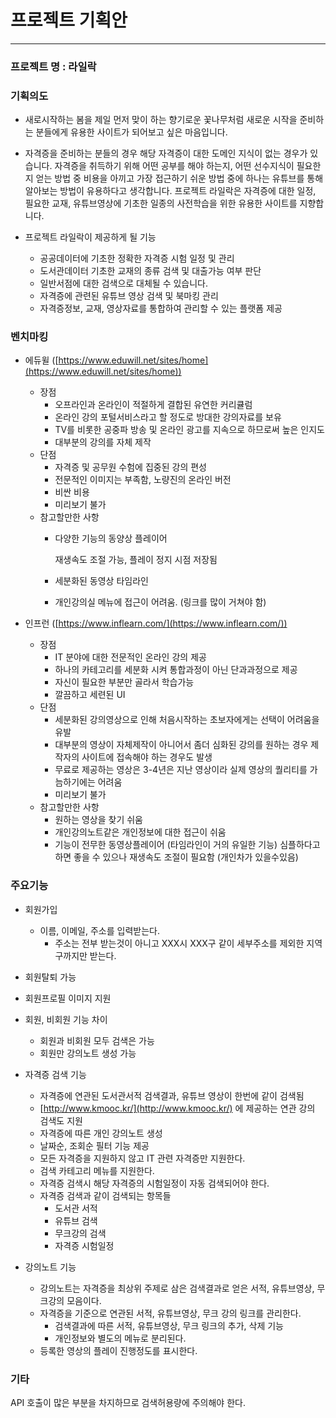 # 프로젝트 기획안

---

### 프로젝트 명 : 라일락

### 기획의도

- 새로시작하는 봄을 제일 먼저 맞이 하는 향기로운 꽃나무처럼 새로운 시작을 준비하는 분들에게 
유용한 사이트가 되어보고 싶은 마음입니다.

- 자격증을 준비하는 분들의 경우 해당 자격증이 대한 도메인 지식이 없는 경우가 있습니다.
자격증을 취득하기 위해 어떤 공부를 해야 하는지, 어떤 선수지식이 필요한지 얻는 방법 중
비용을 아끼고 가장 접근하기 쉬운 방법 중에 하나는 유튜브를 통해 알아보는 방법이 유용하다고 생각합니다.
프로젝트 라일락은 자격증에 대한 일정, 필요한 교재, 유튜브영상에 기초한 일종의 사전학습을
위한 유용한 사이트를 지향합니다.

- 프로젝트 라일락이 제공하게 될 기능
    - 공공데이터에 기초한 정확한 자격증 시험 일정 및 관리
    - 도서관데이터 기초한 교재의 종류 검색 및 대출가능 여부 판단
    - 일반서점에 대한 검색으로 대체될 수 있습니다.
    - 자격증에 관련된 유튜브 영상 검색 및 북마킹 관리
    - 자격증정보, 교재, 영상자료를 통합하여 관리할 수 있는 플랫폼 제공

### 벤치마킹

- 에듀윌 ([https://www.eduwill.net/sites/home](https://www.eduwill.net/sites/home))
    - 장점
        - 오프라인과 온라인이 적절하게 결합된 유연한 커리큘럼
        - 온라인 강의 포털서비스라고 할 정도로 방대한 강의자료를 보유
        - TV를 비롯한 공중파 방송 및 온라인 광고를 지속으로 하므로써 높은 인지도
        - 대부분의 강의를 자체 제작
    - 단점
        - 자격증 및 공무원 수험에 집중된 강의 편성
        - 전문적인 이미지는 부족함, 노량진의 온라인 버전
        - 비싼 비용
        - 미리보기 불가
    - 참고할만한 사항
        - 다양한 기능의 동양상 플레이어
            
            재생속도 조절 가능, 플레이 정지 시점 저장됨
            
        - 세분화된 동영상 타임라인
        - 개인강의실 메뉴에 접근이 어려움.  (링크를 많이 거쳐야 함)
    
- 인프런 ([https://www.inflearn.com/](https://www.inflearn.com/))
    - 장점
        - IT 분야에 대한 전문적인 온라인 강의 제공
        - 하나의 카테고리를 세분화 시켜 통합과정이 아닌 단과과정으로 제공
        - 자신이 필요한 부분만 골라서 학습가능
        - 깔끔하고 세련된 UI
    - 단점
        - 세분화된 강의영상으로 인해 처음시작하는 초보자에게는 선택이 어려움을 유발
        - 대부분의 영상이 자체제작이 아니어서 좀더 심화된 강의를 원하는 경우 제작자의 사이트에 접속해야 하는 경우도 발생
        - 무료로 제공하는 영상은 3-4년은 지난 영상이라 실제 영상의 퀄리티를 가늠하기에는 어려움
        - 미리보기 불가
    - 참고할만한 사항
        - 원하는 영상을 찾기 쉬움
        - 개인강의노트같은 개인정보에 대한 접근이 쉬움
        - 기능이 전무한 동영상플레이어 (타임라인이 거의 유일한 기능)
        심플하다고 하면 좋을 수 있으나 재생속도 조절이 필요함 (개인차가 있을수있음)

### 주요기능

- 회원가입
    - 이름, 이메일, 주소를 입력받는다.
        - 주소는 전부 받는것이 아니고 XXX시 XXX구 같이 세부주소를 제외한 지역구까지만 받는다.
- 회원탈퇴 가능
- 회원프로필 이미지 지원
- 회원, 비회원 기능 차이
    - 회원과 비회원 모두 검색은 가능
    - 회원만 강의노트 생성 가능
    
- 자격증 검색 기능
    - 자격증에 연관된 도서관서적 검색결과, 유튜브 영상이 한번에 같이 검색됨
    - [http://www.kmooc.kr/](http://www.kmooc.kr/) 에 제공하는 연관 강의 검색도 지원
    - 자격증에 따른 개인 강의노트 생성
    - 날짜순, 조회순 필터 기능 제공
    - 모든 자격증을 지원하지 않고 IT 관련 자격증만 지원한다.
    - 검색 카테고리 메뉴를 지원한다.
    - 자격증 검색시 해당 자격증의 시험일정이 자동 검색되어야 한다.
    - 자격증 검색과 같이 검색되는 항목들
        - 도서관 서적
        - 유튜브 검색
        - 무크강의 검색
        - 자격증 시험일정
    
- 강의노트 기능
    - 강의노트는 자격증을 최상위 주제로 삼은 검색결과로 얻은 서적, 유튜브영상, 무크강의 모음이다.
    - 자격증을 기준으로 연관된 서적, 유튜브영상, 무크 강의 링크를 관리한다.
        - 검색결과에 따른 서적, 유튜브영상, 무크 링크의 추가, 삭제 기능
        - 개인정보와 별도의 메뉴로 분리된다.
    - 등록한 영상의 플레이 진행정도를 표시한다.

### 기타

API 호출이 많은 부분을 차지하므로 검색허용량에 주의해야 한다.
